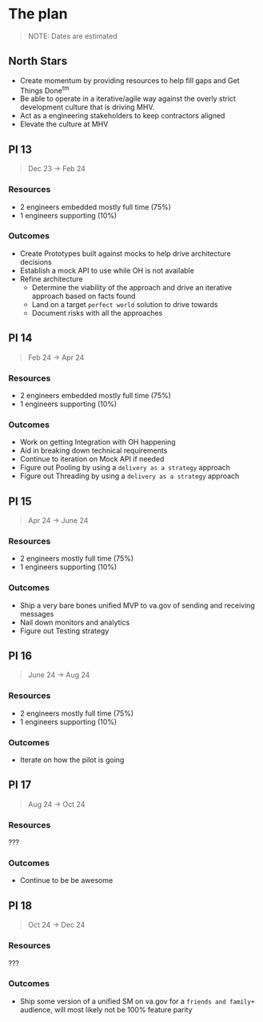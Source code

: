 # The plan 

> NOTE: Dates are estimated

## North Stars

- Create momentum by providing resources to help fill gaps and Get Things Done<sup>tm</sup> 
- Be able to operate in a iterative/agile way against the overly strict development culture that is driving MHV.
- Act as a engineering stakeholders to keep contractors aligned
- Elevate the culture at MHV 

## PI 13 

> Dec 23 -> Feb 24

### Resources

- 2 engineers embedded mostly full time (75%)
- 1 engineers supporting (10%)

### Outcomes

- Create Prototypes built against mocks to help drive architecture decisions
- Establish a mock API to use while OH is not available
- Refine architecture 
  - Determine the viability of the approach and drive an iterative approach based on facts found
  - Land on a target `perfect world` solution to drive towards
  - Document risks with all the approaches

## PI 14

> Feb 24 -> Apr 24

### Resources

- 2 engineers embedded mostly full time (75%)
- 1 engineers supporting (10%)

### Outcomes

- Work on getting Integration with OH happening
- Aid in breaking down technical requirements 
- Continue to iteration on Mock API if needed
- Figure out Pooling by using a `delivery as a strategy` approach
- Figure out Threading by using a `delivery as a strategy` approach


## PI 15

> Apr 24 -> June 24

### Resources

- 2 engineers mostly full time (75%)
- 1 engineers supporting (10%)

### Outcomes

- Ship a very bare bones unified MVP to va.gov of sending and receiving messages
- Nail down monitors and analytics 
- Figure out Testing strategy

## PI 16

> June 24 -> Aug 24

### Resources

- 2 engineers mostly full time (75%)
- 1 engineers supporting (10%)

### Outcomes

- Iterate on how the pilot is going

## PI 17

> Aug 24 -> Oct 24

### Resources

???

### Outcomes

- Continue to be be awesome

## PI 18

> Oct 24 -> Dec 24

### Resources

???

### Outcomes

- Ship some version of a unified SM on va.gov for a `friends and family+` audience, will most likely not be 100% feature parity